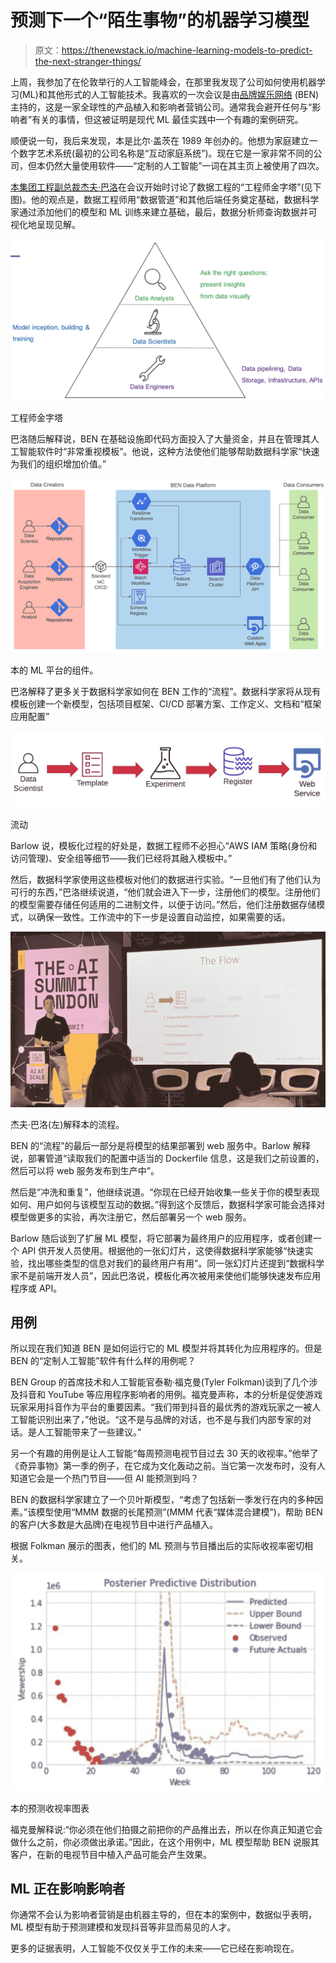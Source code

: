 # 预测下一个“陌生事物”的机器学习模型

> 原文：<https://thenewstack.io/machine-learning-models-to-predict-the-next-stranger-things/>

上周，我参加了在伦敦举行的人工智能峰会，在那里我发现了公司如何使用机器学习(ML)和其他形式的人工智能技术。我喜欢的一次会议是由[品牌娱乐网络](https://ben.productplacement.com/) (BEN)主持的，这是一家全球性的产品植入和影响者营销公司。通常我会避开任何与“影响者”有关的事情，但这被证明是现代 ML 最佳实践中一个有趣的案例研究。

顺便说一句，我后来发现，本是比尔·盖茨在 1989 年创办的。他想为家庭建立一个数字艺术系统(最初的公司名称是“互动家庭系统”)。现在它是一家非常不同的公司，但本仍然大量使用软件——“定制的人工智能”一词在其主页上被使用了四次。

[本集团工程副总裁杰夫·巴洛](https://www.linkedin.com/in/barlowjeff/)在会议开始时讨论了数据工程的“工程师金字塔”(见下图)。他的观点是，数据工程师用“数据管道”和其他后端任务奠定基础，数据科学家通过添加他们的模型和 ML 训练来建立基础，最后，数据分析师查询数据并可视化地呈现见解。

[![Pyramid of engineers](img/52a61ccbbf2ebd44114585af715f6083.png)](https://cdn.thenewstack.io/media/2022/06/e4f9f5b3-screenshot-2022-06-28-at-12.02.45.png)

工程师金字塔

巴洛随后解释说，BEN 在基础设施即代码方面投入了大量资金，并且在管理其人工智能软件时“非常重视模板”。他说，这种方法使他们能够帮助数据科学家“快速为我们的组织增加价值。”

[![The Components](img/8943e960473b442f4e3a32c7450fad2c.png)](https://cdn.thenewstack.io/media/2022/06/9fe537f5-screenshot-2022-06-28-at-11.50.25.png)

本的 ML 平台的组件。

巴洛解释了更多关于数据科学家如何在 BEN 工作的“流程”。数据科学家将从现有模板创建一个新模型，包括项目框架、CI/CD 部署方案、工作定义、文档和“框架应用配置”

[![flow](img/0ba80638d59f4af5314a4b9d0f574f50.png)](https://cdn.thenewstack.io/media/2022/06/3e35e2be-screenshot-2022-06-28-at-11.53.25.png)

流动

Barlow 说，模板化过程的好处是，数据工程师不必担心“AWS IAM 策略(身份和访问管理)、安全组等细节——我们已经将其融入模板中。”

然后，数据科学家使用这些模板对他们的数据进行实验。“一旦他们有了他们认为可行的东西，”巴洛继续说道，“他们就会进入下一步，注册他们的模型。注册他们的模型需要存储任何适用的二进制文件，以便于访问。”然后，他们注册数据存储模式，以确保一致性。工作流中的下一步是设置自动监控，如果需要的话。

[![The Flow](img/ccb03b0ab472d1082e11770a335fb3ca.png)](https://cdn.thenewstack.io/media/2022/06/4466c2d0-jeff_barlow_theflow.jpg)

杰夫·巴洛(左)解释本的流程。

BEN 的“流程”的最后一部分是将模型的结果部署到 web 服务中。Barlow 解释说，部署管道“读取我们的配置中适当的 Dockerfile 信息，这是我们之前设置的，然后可以将 web 服务发布到生产中”。

然后是“冲洗和重复”，他继续说道。“你现在已经开始收集一些关于你的模型表现如何、用户如何与该模型互动的数据。”得到这个反馈后，数据科学家可能会选择对模型做更多的实验，再次注册它，然后部署另一个 web 服务。

Barlow 随后谈到了扩展 ML 模型，将它部署为最终用户的应用程序，或者创建一个 API 供开发人员使用。根据他的一张幻灯片，这使得数据科学家能够“快速实验，找出哪些类型的信息对我们的最终用户有用”。同一张幻灯片还提到“数据科学家不是前端开发人员”，因此巴洛说，模板化再次被用来使他们能够快速发布应用程序或 API。

## 用例

所以现在我们知道 BEN 是如何运行它的 ML 模型并将其转化为应用程序的。但是 BEN 的“定制人工智能”软件有什么样的用例呢？

BEN Group 的首席技术和人工智能官泰勒·福克曼(Tyler Folkman)谈到了几个涉及抖音和 YouTube 等应用程序影响者的用例。福克曼声称，本的分析是促使游戏玩家采用抖音作为平台的重要因素。“我们带到抖音的最优秀的游戏玩家之一被人工智能识别出来了，”他说。“这不是与品牌的对话，也不是与我们内部专家的对话。是人工智能带来了一些建议。”

另一个有趣的用例是让人工智能“每周预测电视节目过去 30 天的收视率。”他举了《奇异事物》第一季的例子，在它成为文化轰动之前。当它第一次发布时，没有人知道它会是一个热门节目——但 AI 能预测到吗？

BEN 的数据科学家建立了一个贝叶斯模型，“考虑了包括新一季发行在内的多种因素。”该模型使用“MMM 数据的长尾预测”(MMM 代表“媒体混合建模”)，帮助 BEN 的客户(大多数是大品牌)在电视节目中进行产品植入。

根据 Folkman 展示的图表，他们的 ML 预测与节目播出后的实际收视率密切相关。

[![BEN's Predictive viewership graph.](img/38ae4e232834a7b4e37771c2f287e86c.png)](https://cdn.thenewstack.io/media/2022/06/aca3badc-screenshot-2022-06-28-at-11.57.44.png)

本的预测收视率图表

福克曼解释说:“你必须在他们拍摄之前把你的产品推出去，所以在你真正知道它会做什么之前，你必须做出承诺。”因此，在这个用例中，ML 模型帮助 BEN 说服其客户，在新的电视节目中植入产品可能会产生效果。

## ML 正在影响影响者

你通常不会认为影响者营销是由机器主导的，但在本的案例中，数据似乎表明，ML 模型有助于预测建模和发现抖音等非显而易见的人才。

更多的证据表明，人工智能不仅仅关乎工作的未来——它已经在影响现在。

<svg xmlns:xlink="http://www.w3.org/1999/xlink" viewBox="0 0 68 31" version="1.1"><title>Group</title> <desc>Created with Sketch.</desc></svg>